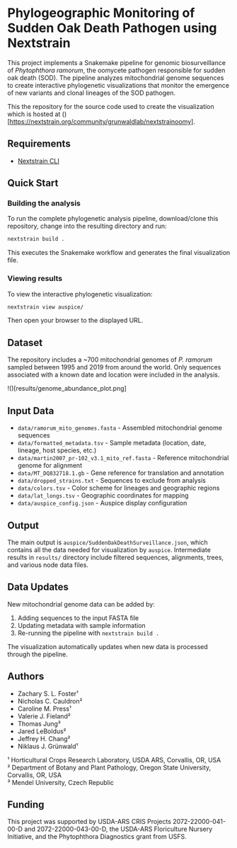 # Phylogeographic Monitoring of Sudden Oak Death Pathogen using Nextstrain

This project implements a Snakemake pipeline for genomic biosurveillance of *Phytophthora ramorum*, the oomycete pathogen responsible for sudden oak death (SOD). The pipeline analyzes mitochondrial genome sequences to create interactive phylogenetic visualizations that monitor the emergence of new variants and clonal lineages of the SOD pathogen.

This the repository for the source code used to create the visualization which is hosted at ()[https://nextstrain.org/community/grunwaldlab/nextstrainoomy].

## Requirements

- [Nextstrain CLI](https://docs.nextstrain.org/en/latest/install.html)


## Quick Start

### Building the analysis

To run the complete phylogenetic analysis pipeline, download/clone this repository, change into the resulting directory and run:

```bash
nextstrain build .
```

This executes the Snakemake workflow and generates the final visualization file.

### Viewing results

To view the interactive phylogenetic visualization:

```bash
nextstrain view auspice/
```

Then open your browser to the displayed URL.

## Dataset

The repository includes a ~700 mitochondrial genomes of *P. ramorum* sampled between 1995 and 2019 from around the world.
Only sequences associated with a known date and location were included in the analysis.

!()[results/genome_abundance_plot.png]

## Input Data

- `data/ramorum_mito_genomes.fasta` - Assembled mitochondrial genome sequences
- `data/formatted_metadata.tsv` - Sample metadata (location, date, lineage, host species, etc.)
- `data/martin2007_pr-102_v3.1_mito_ref.fasta` - Reference mitochondrial genome for alignment
- `data/MT_DQ832718.1.gb` - Gene reference for translation and annotation
- `data/dropped_strains.txt` - Sequences to exclude from analysis
- `data/colors.tsv` - Color scheme for lineages and geographic regions
- `data/lat_longs.tsv` - Geographic coordinates for mapping
- `data/auspice_config.json` - Auspice display configuration

## Output

The main output is `auspice/SuddenOakDeathSurveillance.json`, which contains all the data needed for visualization by `auspice`.
Intermediate results in `results/` directory include filtered sequences, alignments, trees, and various node data files.

## Data Updates

New mitochondrial genome data can be added by:
1. Adding sequences to the input FASTA file
2. Updating metadata with sample information
3. Re-running the pipeline with `nextstrain build .`

The visualization automatically updates when new data is processed through the pipeline.

## Authors

- Zachary S. L. Foster¹
- Nicholas C. Cauldron²
- Caroline M. Press¹
- Valerie J. Fieland²
- Thomas Jung³
- Jared LeBoldus²
- Jeffrey H. Chang²
- Niklaus J. Grünwald¹

¹ Horticultural Crops Research Laboratory, USDA ARS, Corvallis, OR, USA  
² Department of Botany and Plant Pathology, Oregon State University, Corvallis, OR, USA  
³ Mendel University, Czech Republic

## Funding

This project was supported by USDA-ARS CRIS Projects 2072-22000-041-00-D and 2072-22000-043-00-D, the USDA-ARS Floriculture Nursery Initiative, and the Phytophthora Diagnostics grant from USFS.
